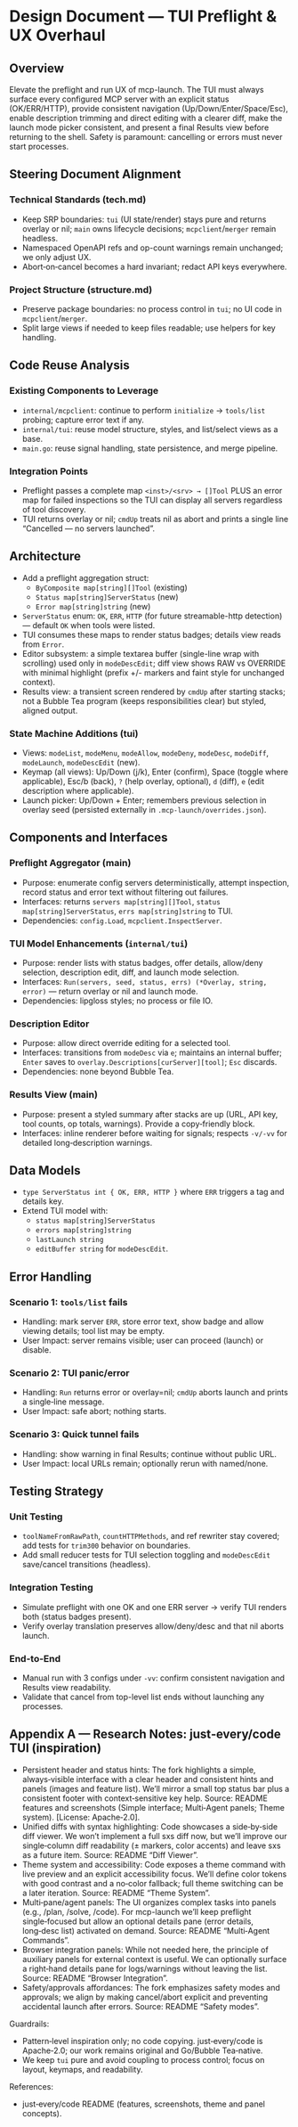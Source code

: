 # Design Document — TUI Preflight & UX Overhaul

## Overview
Elevate the preflight and run UX of mcp-launch. The TUI must always surface every configured MCP server with an explicit status (OK/ERR/HTTP), provide consistent navigation (Up/Down/Enter/Space/Esc), enable description trimming and direct editing with a clearer diff, make the launch mode picker consistent, and present a final Results view before returning to the shell. Safety is paramount: cancelling or errors must never start processes.

## Steering Document Alignment
### Technical Standards (tech.md)
- Keep SRP boundaries: `tui` (UI state/render) stays pure and returns overlay or nil; `main` owns lifecycle decisions; `mcpclient`/`merger` remain headless.
- Namespaced OpenAPI refs and op-count warnings remain unchanged; we only adjust UX.
- Abort‑on‑cancel becomes a hard invariant; redact API keys everywhere.

### Project Structure (structure.md)
- Preserve package boundaries: no process control in `tui`; no UI code in `mcpclient`/`merger`.
- Split large views if needed to keep files readable; use helpers for key handling.

## Code Reuse Analysis
### Existing Components to Leverage
- `internal/mcpclient`: continue to perform `initialize` → `tools/list` probing; capture error text if any.
- `internal/tui`: reuse model structure, styles, and list/select views as a base.
- `main.go`: reuse signal handling, state persistence, and merge pipeline.

### Integration Points
- Preflight passes a complete map `<inst>/<srv> → []Tool` PLUS an error map for failed inspections so the TUI can display all servers regardless of tool discovery.
- TUI returns overlay or nil; `cmdUp` treats nil as abort and prints a single line “Cancelled — no servers launched”.

## Architecture
- Add a preflight aggregation struct:
  - `ByComposite map[string][]Tool` (existing)
  - `Status map[string]ServerStatus` (new)
  - `Error map[string]string` (new)
- `ServerStatus` enum: `OK`, `ERR`, `HTTP` (for future streamable-http detection) — default `OK` when tools were listed.
- TUI consumes these maps to render status badges; details view reads from `Error`.
- Editor subsystem: a simple textarea buffer (single-line wrap with scrolling) used only in `modeDescEdit`; diff view shows RAW vs OVERRIDE with minimal highlight (prefix +/- markers and faint style for unchanged context).
- Results view: a transient screen rendered by `cmdUp` after starting stacks; not a Bubble Tea program (keeps responsibilities clear) but styled, aligned output.

### State Machine Additions (tui)
- Views: `modeList`, `modeMenu`, `modeAllow`, `modeDeny`, `modeDesc`, `modeDiff`, `modeLaunch`, `modeDescEdit` (new).
- Keymap (all views): Up/Down (j/k), Enter (confirm), Space (toggle where applicable), Esc/b (back), `?` (help overlay, optional), `d` (diff), `e` (edit description where applicable).
- Launch picker: Up/Down + Enter; remembers previous selection in overlay seed (persisted externally in `.mcp-launch/overrides.json`).

## Components and Interfaces
### Preflight Aggregator (main)
- Purpose: enumerate config servers deterministically, attempt inspection, record status and error text without filtering out failures.
- Interfaces: returns `servers map[string][]Tool`, `status map[string]ServerStatus`, `errs map[string]string` to TUI.
- Dependencies: `config.Load`, `mcpclient.InspectServer`.

### TUI Model Enhancements (`internal/tui`)
- Purpose: render lists with status badges, offer details, allow/deny selection, description edit, diff, and launch mode selection.
- Interfaces: `Run(servers, seed, status, errs) (*Overlay, string, error)` — return overlay or nil and launch mode.
- Dependencies: lipgloss styles; no process or file IO.

### Description Editor
- Purpose: allow direct override editing for a selected tool.
- Interfaces: transitions from `modeDesc` via `e`; maintains an internal buffer; `Enter` saves to `overlay.Descriptions[curServer][tool]`; `Esc` discards.
- Dependencies: none beyond Bubble Tea.

### Results View (main)
- Purpose: present a styled summary after stacks are up (URL, API key, tool counts, op totals, warnings). Provide a copy‑friendly block.
- Interfaces: inline renderer before waiting for signals; respects `-v/-vv` for detailed long‑description warnings.

## Data Models
- `type ServerStatus int { OK, ERR, HTTP }` where `ERR` triggers a tag and details key.
- Extend TUI model with:
  - `status map[string]ServerStatus`
  - `errors map[string]string`
  - `lastLaunch string`
  - `editBuffer string` for `modeDescEdit`.

## Error Handling
### Scenario 1: `tools/list` fails
- Handling: mark server `ERR`, store error text, show badge and allow viewing details; tool list may be empty.
- User Impact: server remains visible; user can proceed (launch) or disable.

### Scenario 2: TUI panic/error
- Handling: `Run` returns error or overlay=nil; `cmdUp` aborts launch and prints a single‑line message.
- User Impact: safe abort; nothing starts.

### Scenario 3: Quick tunnel fails
- Handling: show warning in final Results; continue without public URL.
- User Impact: local URLs remain; optionally rerun with named/none.

## Testing Strategy
### Unit Testing
- `toolNameFromRawPath`, `countHTTPMethods`, and ref rewriter stay covered; add tests for `trim300` behavior on boundaries.
- Add small reducer tests for TUI selection toggling and `modeDescEdit` save/cancel transitions (headless). 

### Integration Testing
- Simulate preflight with one OK and one ERR server → verify TUI renders both (status badges present).
- Verify overlay translation preserves allow/deny/desc and that nil aborts launch.

### End-to-End
- Manual run with 3 configs under `-vv`: confirm consistent navigation and Results view readability.
- Validate that cancel from top-level list ends without launching any processes.

## Appendix A — Research Notes: just‑every/code TUI (inspiration)
- Persistent header and status hints: The fork highlights a simple, always‑visible interface with a clear header and consistent hints and panels (images and feature list). We’ll mirror a small top status bar plus a consistent footer with context‑sensitive key help. Source: README features and screenshots (Simple interface; Multi‑Agent panels; Theme system). [License: Apache‑2.0].
- Unified diffs with syntax highlighting: Code showcases a side‑by‑side diff viewer. We won’t implement a full sxs diff now, but we’ll improve our single‑column diff readability (± markers, color accents) and leave sxs as a future item. Source: README “Diff Viewer”.
- Theme system and accessibility: Code exposes a theme command with live preview and an explicit accessibility focus. We’ll define color tokens with good contrast and a no‑color fallback; full theme switching can be a later iteration. Source: README “Theme System”.
- Multi‑pane/agent panels: The UI organizes complex tasks into panels (e.g., /plan, /solve, /code). For mcp-launch we’ll keep preflight single‑focused but allow an optional details pane (error details, long‑desc list) activated on demand. Source: README “Multi‑Agent Commands”.
- Browser integration panels: While not needed here, the principle of auxiliary panels for external context is useful. We can optionally surface a right‑hand details pane for logs/warnings without leaving the list. Source: README “Browser Integration”.
- Safety/approvals affordances: The fork emphasizes safety modes and approvals; we align by making cancel/abort explicit and preventing accidental launch after errors. Source: README “Safety modes”.

Guardrails:
- Pattern‑level inspiration only; no code copying. just‑every/code is Apache‑2.0; our work remains original and Go/Bubble Tea‑native.
- We keep `tui` pure and avoid coupling to process control; focus on layout, keymaps, and readability.

References:
- just‑every/code README (features, screenshots, theme and panel concepts).